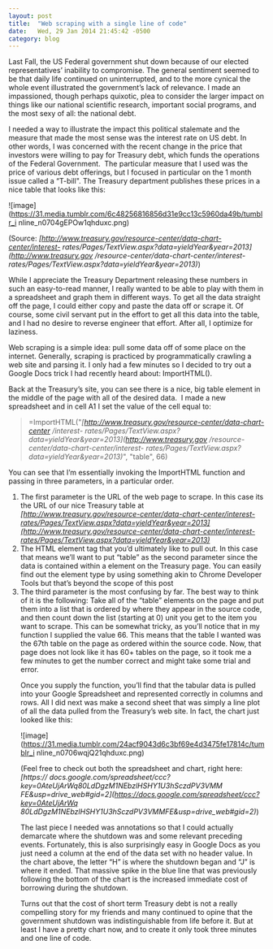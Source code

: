 ```yaml
---
layout: post
title:  "Web scraping with a single line of code"
date:   Wed, 29 Jan 2014 21:45:42 -0500
category: blog
---
```


Last Fall, the US Federal government shut down because of our elected
representatives’ inability to compromise. The general sentiment seemed to be
that daily life continued on uninterrupted, and to the more cynical the whole
event illustrated the government’s lack of relevance. I made an impassioned,
though perhaps quixotic, plea to consider the larger impact on things like our
national scientific research, important social programs, and the most sexy of
all: the national debt.  

I needed a way to illustrate the impact this political stalemate and the
measure that made the most sense was the interest rate on US debt. In other
words, I was concerned with the recent change in the price that investors were
willing to pay for Treasury debt, which funds the operations of the Federal
Government.  The particular measure that I used was the price of various debt
offerings, but I focused in particular on the 1 month issue called a “T-bill".
The Treasury department publishes these prices in a nice table that looks like
this:


![image](https://31.media.tumblr.com/6c48256816856d31e9cc13c5960da49b/tumblr_i
nline_n0704gEPOw1qhduxc.png)

(Source: _[http://www.treasury.gov/resource-center/data-chart-center/interest-
rates/Pages/TextView.aspx?data=yieldYear&year=2013](http://www.treasury.gov
/resource-center/data-chart-center/interest-
rates/Pages/TextView.aspx?data=yieldYear&year=2013)_)


While I appreciate the Treasury Department releasing these numbers in such an
easy-to-read manner, I really wanted to be able to play with them in a
spreadsheet and graph them in different ways. To get all the data straight off
the page, I could either copy and paste the data off or scrape it. Of course,
some civil servant put in the effort to get all this data into the table, and
I had no desire to reverse engineer that effort. After all, I optimize for
laziness.  

Web scraping is a simple idea: pull some data off of some place on the
internet. Generally, scraping is practiced by programmatically crawling a web
site and parsing it. I only had a few minutes so I decided to try out a Google
Docs trick I had recently heard about: ImportHTML().  

Back at the Treasury’s site, you can see there is a nice, big table element in
the middle of the page with all of the desired data.  I made a new spreadsheet
and in cell A1 I set the value of the cell equal to:  

> =ImportHTML("_[http://www.treasury.gov/resource-center/data-chart-center
/interest-
rates/Pages/TextView.aspx?data=yieldYear&year=2013](http://www.treasury.gov
/resource-center/data-chart-center/interest-
rates/Pages/TextView.aspx?data=yieldYear&year=2013)_", "table", 66)

You can see that I’m essentially invoking the ImportHTML function and passing
in three parameters, in a particular order.

  1. The first parameter is the URL of the web page to scrape. In this case its the URL of our nice Treasury table at _[http://www.treasury.gov/resource-center/data-chart-center/interest-rates/Pages/TextView.aspx?data=yieldYear&year=2013](http://www.treasury.gov/resource-center/data-chart-center/interest-rates/Pages/TextView.aspx?data=yieldYear&year=2013)_
  2. The HTML element tag that you’d ultimately like to pull out. In this case that means we’ll want to put “table” as the second parameter since the data is contained within a <table> element on the Treasury page. You can easily find out the element type by using something akin to Chrome Developer Tools but that’s beyond the scope of this post
  3. The third parameter is the most confusing by far. The best way to think of it is the following: Take all of the “table” elements on the page and put them into a list that is ordered by where they appear in the source code, and then count down the list (starting at 0) unit you get to the item you want to scrape. This can be somewhat tricky, as you’ll notice that in my function I supplied the value 66. This means that the table I wanted was the 67th table on the page as ordered within the source code. Now, that page does not look like it has 60+ tables on the page, so it took me a few minutes to get the number correct and might take some trial and error.

Once you supply the function, you’ll find that the tabular data is pulled into
your Google Spreadsheet and represented correctly in columns and rows. All I
did next was make a second sheet that was simply a line plot of all the data
pulled from the Treasury’s web site. In fact, the chart just looked like this:  

![image](https://31.media.tumblr.com/24acf9043d6c3bf69e4d3475fe17814c/tumblr_i
nline_n0706wqjQ21qhduxc.png)

(Feel free to check out both the spreadsheet and chart, right here: _[https://
docs.google.com/spreadsheet/ccc?key=0AteUjArWq80LdDgzM1NEbzlHSHY1U3hSczdPV3VMM
FE&usp=drive_web#gid=2](https://docs.google.com/spreadsheet/ccc?key=0AteUjArWq
80LdDgzM1NEbzlHSHY1U3hSczdPV3VMMFE&usp=drive_web#gid=2)_)  

The last piece I needed was annotations so that I could actually demarcate
where the shutdown was and some relevant preceding events. Fortunately, this
is also surprisingly easy in Google Docs as you just need a column at the end
of the data set with no header value. In the chart above, the letter “H” is
where the shutdown began and “J” is where it ended. That massive spike in the
blue line that was previously following the bottom of the chart is the
increased immediate cost of borrowing during the shutdown.


Turns out that the cost of short term Treasury debt is not a really compelling
story for my friends and many continued to opine that the government shutdown
was indistinguishable from life before it. But at least I have a pretty chart
now, and to create it only took three minutes and one line of code.
